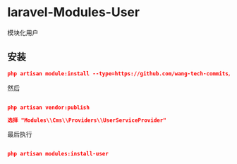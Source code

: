 # laravel-Modules-User
模块化用户

## 安装

```json
php artisan module:install --type=https://github.com/wang-tech-commits/laravel-Modules-User.git -- User 1.0.0

```

然后

```json

php artisan vendor:publish

选择 "Modules\\Cms\\Providers\\UserServiceProvider"

```

最后执行

```json

php artisan modules:install-user

```
